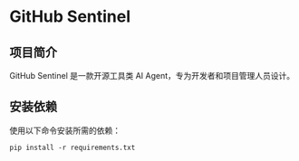 # GitHub Sentinel
## 项目简介
GitHub Sentinel 是一款开源工具类 AI Agent，专为开发者和项目管理人员设计。
## 安装依赖
使用以下命令安装所需的依赖：
```
pip install -r requirements.txt
```
